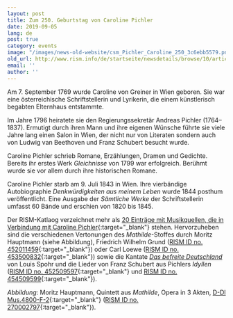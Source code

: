 ```yaml
---
layout: post
title: Zum 250. Geburtstag von Caroline Pichler
date: 2019-09-05
lang: de
post: true
category: events
image: "/images/news-old-website/csm_Pichler_Caroline_250_3c6ebb5579.png"
old_url: http://www.rism.info/de/startseite/newsdetails/browse/10/article/64/caroline-pichler-at-250.html
email: ''
author: ''
---
```


Am 7. September 1769 wurde Caroline von Greiner in Wien geboren. Sie war eine österreichische Schriftstellerin und Lyrikerin, die einem künstlerisch begabten Elternhaus entstammte.

Im Jahre 1796 heiratete sie den Regierungssekretär Andreas Pichler (1764–1837). Ermutigt durch ihren Mann und ihre eigenen Wünsche führte sie viele Jahre lang einen Salon in Wien, der nicht nur von Literaten sondern auch von Ludwig van Beethoven und Franz Schubert besucht wurde.

Caroline Pichler schrieb Romane, Erzählungen, Dramen und Gedichte. Bereits ihr erstes Werk _Gleichnisse_ von 1799 war erfolgreich. Berühmt wurde sie vor allem durch ihre historischen Romane.

Caroline Pichler starb am 9. Juli 1843 in Wien. Ihre vierbändige Autobiographie _Denkwürdigkeiten aus meinem Leben_ wurde 1844 posthum veröffentlicht. Eine Ausgabe der _Sämtliche Werke_ der Schriftstellerin umfasst 60 Bände und erschien von 1820 bis 1845.

Der RISM-Katlaog verzeichnet mehr als [20 Einträge mit Musikquellen, die in Verbindung mit Caroline Pichler](https://opac.rism.info/search?id=pe18012&View=rism){:target="_blank"} stehen. Hervorzuheben sind die verschiedenen Vertonungen des _Mathilde_-Stoffes durch Moritz Hauptmann (siehe Abbildung), Friedrich Wilhelm Grund ([RISM ID no. 452011459](https://opac.rism.info/search?id=452011459&View=rism){:target="_blank"}) oder Carl Loewe ([RISM ID no. 453500832](https://opac.rism.info/search?id=453500832&View=rism){:target="_blank"}) sowie die Kantate [_Das befreite Deutschland_](https://opac.rism.info/search?id=1001013878&View=rism&Language=en) von Louis Spohr und die Lieder von Franz Schubert aus Pichlers _Idyllen_ ([RISM ID no. 452509597](https://opac.rism.info/search?id=452509597&View=rism){:target="_blank"} und [RISM ID no. 454509599](https://opac.rism.info/search?id=452509599&View=rism){:target="_blank"}).

_Abbildung_: Moritz Hauptmann, Quintett aus _Mathilde_, Opera in 3 Akten, [D-Dl Mus.4800-F-2](http://digital.slub-dresden.de/id383785243){:target="_blank"} ([RISM ID no. 270002797](https://opac.rism.info/search?id=270001797&View=rism){:target="_blank"}).